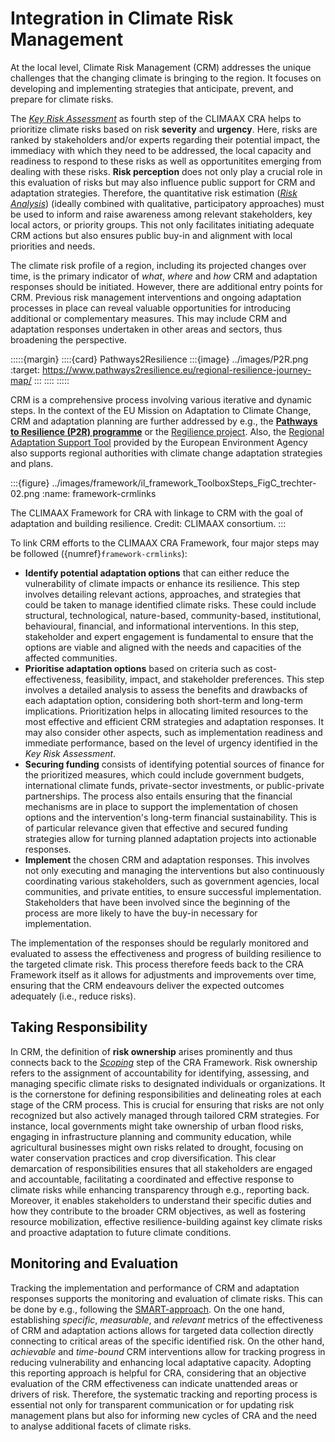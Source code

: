 # Integration in Climate Risk Management

At the local level, Climate Risk Management (CRM) addresses the unique challenges that the changing climate is bringing to the region. It focuses on developing and implementing strategies that anticipate, prevent, and prepare for climate risks.

The [*Key Risk Assessment*](key_risks/key_risks_assessment) as fourth step of the CLIMAAX CRA helps to prioritize climate risks based on risk **severity** and **urgency**. Here, risks are ranked by stakeholders and/or experts regarding their potential impact, the immediacy with which they need to be addressed, the local capacity and readiness to respond to these risks as well as opportunitites emerging from dealing with these risks. **Risk perception** does not only play a crucial role in this evaluation of risks but may also influence public support for CRM and adaptation strategies. Therefore, the quantitative risk estimation ([*Risk Analysis*](analysis/risk_analysis)) (ideally combined with qualitative, participatory approaches) must be used to inform and raise awareness among relevant stakeholders, key local actors, or priority groups. This not only facilitates initiating adequate CRM actions but also ensures public buy-in and alignment with local priorities and needs.

The climate risk profile of a region, including its projected changes over time, is the primary indicator of *what*, *where* and *how* CRM and adaptation responses should be initiated. However, there are additional entry points for CRM. Previous risk management interventions and ongoing adaptation processes in place can reveal valuable opportunities for introducing additional or complementary measures. This may include CRM and adaptation responses undertaken in other areas and sectors, thus broadening the perspective. 


:::::{margin}
::::{card} Pathways2Resilience
:::{image} ../images/P2R.png
:target: https://www.pathways2resilience.eu/regional-resilience-journey-map/
:::
::::
:::::

CRM is a comprehensive process involving various iterative and dynamic steps. In the context of the EU Mission on Adaptation to Climate Change, CRM and adaptation planning are further addressed by e.g., the **[Pathways to Resilience (P2R) programme](https://www.pathways2resilience.eu/)** or the [Regilience project](https://regilience.eu/). Also, the [Regional Adaptation Support Tool](https://climate-adapt.eea.europa.eu/en/mission/knowledge-and-data/regional-adaptation-support-tool) provided by the European Environment Agency also supports regional authorities with climate change adaptation strategies and plans.

:::{figure} ../images/framework/il_framework_ToolboxSteps_FigC_trechter-02.png
:name: framework-crmlinks

The CLIMAAX Framework for CRA with linkage to CRM with the goal of adaptation and building resilience. Credit: CLIMAAX consortium.
:::

To link CRM efforts to the CLIMAAX CRA Framework, four major steps may be followed ({numref}`framework-crmlinks`): 

- **Identify potential adaptation options** that can either reduce the vulnerability of climate impacts or enhance its resilience. This step involves detailing relevant actions, approaches, and strategies that could be taken to manage identified climate risks. These could include structural, technological, nature-based, community-based, institutional, behavioural, financial, and informational interventions. In this step, stakeholder and expert engagement is fundamental to ensure that the options are viable and aligned with the needs and capacities of the affected communities.
- **Prioritise adaptation options** based on criteria such as cost-effectiveness, feasibility, impact, and stakeholder preferences. This step involves a detailed analysis to assess the benefits and drawbacks of each adaptation option, considering both short-term and long-term implications. Prioritization helps in allocating limited resources to the most effective and efficient CRM strategies and adaptation responses. It may also consider other aspects, such as implementation readiness and immediate performance, based on the level of urgency identified in the *Key Risk Assessment*.
- **Securing funding** consists of identifying potential sources of finance for the prioritized measures, which could include government budgets, international climate funds, private-sector investments, or public-private partnerships. The process also entails ensuring that the financial mechanisms are in place to support the implementation of chosen options and the intervention's long-term financial sustainability. This is of particular relevance given that effective and secured funding strategies allow for turning planned adaptation projects into actionable responses.
- **Implement** the chosen CRM and adaptation responses. This involves not only executing and managing the interventions but also continuously coordinating various stakeholders, such as government agencies, local communities, and private entities, to ensure successful implementation. Stakeholders that have been involved since the beginning of the process are more likely to have the buy-in necessary for implementation.

The implementation of the responses should be regularly monitored and evaluated to assess the effectiveness and progress of building resilience to the targeted climate risk. This process therefore feeds back to the CRA Framework itself as it allows for adjustments and improvements over time, ensuring that the CRM endeavours deliver the expected outcomes adequately (i.e., reduce risks).


## Taking Responsibility

In CRM, the definition of **risk ownership** arises prominently and thus connects back to the [*Scoping*](scoping/scoping) step of the CRA Framework. Risk ownership refers to the assignment of accountability for identifying, assessing, and managing specific climate risks to designated individuals or organizations. It is the cornerstone for defining responsibilities and delineating roles at each stage of the CRM process. This is crucial for ensuring that risks are not only recognized but also actively managed through tailored CRM strategies. For instance, local governments might take ownership of urban flood risks, engaging in infrastructure planning and community education, while agricultural businesses might own risks related to drought, focusing on water conservation practices and crop diversification. This clear demarcation of responsibilities ensures that all stakeholders are engaged and accountable, facilitating a coordinated and effective response to climate risks while enhancing transparency through e.g., reporting back. Moreover, it enables stakeholders to understand their specific duties and how they contribute to the broader CRM objectives, as well as fostering resource mobilization, effective resilience-building against key climate risks and proactive adaptation to future climate conditions.


## Monitoring and Evaluation

Tracking the implementation and performance of CRM and adaptation responses supports the monitoring and evaluation of climate risks. This can be done by e.g., following the [SMART-approach](https://www.ucop.edu/local-human-resources/_files/performance-appraisal/How%20to%20write%20SMART%20Goals%20v2.pdf). On the one hand, establishing *specific*, *measurable*, and *relevant* metrics of the effectiveness of CRM and adaptation actions allows for targeted data collection directly connecting to critical areas of the specific identified risk. On the other hand, *achievable* and *time-bound* CRM interventions allow for tracking progress in reducing vulnerability and enhancing local adaptative capacity. Adopting this reporting approach is helpful for CRA, considering that an objective evaluation of the CRM effectiveness can indicate unattended areas or drivers of risk. Therefore, the systematic tracking and reporting process is essential not only for transparent communication or for updating risk management plans but also for informing new cycles of CRA and the need to analyse additional facets of climate risks.
